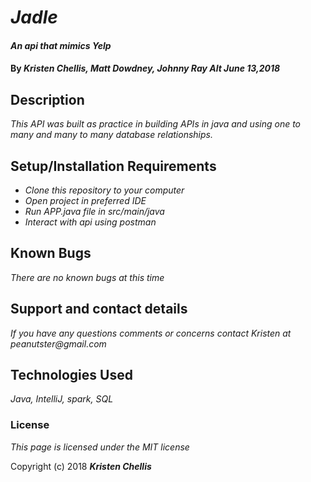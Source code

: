 # _Jadle_

#### _An api that mimics Yelp_

#### By _**Kristen Chellis, Matt Dowdney, Johnny Ray Alt June 13,2018**_

## Description

_This API was built as practice in building APIs in java and using one to many and many to many database relationships._


## Setup/Installation Requirements

* _Clone this repository to your computer_
* _Open project in preferred IDE_
* _Run APP.java file in src/main/java_
* _Interact with api using postman_


## Known Bugs

_There are no known bugs at this time_

## Support and contact details

_If you have any questions comments or concerns contact Kristen at peanutster@gmail.com_

## Technologies Used

_Java, IntelliJ, spark, SQL_

### License

*This page is licensed under the MIT license*

Copyright (c) 2018 **_Kristen Chellis_**
